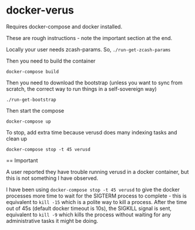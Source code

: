 # docker-verus
Requires docker-compose and docker installed.

These are rough instructions - note the important section at the end.


Locally your user needs zcash-params. So, `./run-get-zcash-params`

Then you need to build the container

```
docker-compose build
```

Then you need to download the bootstrap (unless you want to sync from scratch, the correct way to run things in a self-sovereign way)
```
./run-get-bootstrap
```

Then start the compose
```
docker-compose up
```

To stop, add extra time because verusd does many indexing tasks and clean up
```
docker-compose stop -t 45 verusd
```

== Important

A user reported they have trouble running verusd in a docker container, but this is not something I have observed.

I have been using `docker-compose stop -t 45 verusd` to give the docker processes more time to wait for the SIGTERM process to complete - this is equivalent to `kill -15` which is a polite way to kill a process. After the time out of 45s (default docker timeout is 10s), the SIGKILL signal is sent, equivalent to `kill -9` which kills the process without waiting for any administrative tasks it might be doing.
